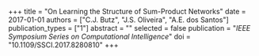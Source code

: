 +++
title = "On Learning the Structure of Sum-Product Networks"
date = 2017-01-01
authors = ["C.J. Butz", "J.S. Oliveira", "A.E. dos Santos"]
publication_types = ["1"]
abstract = ""
selected = false
publication = "*IEEE Symposium Series on Computational Intelligence*"
doi = "10.1109/SSCI.2017.8280810"
+++

